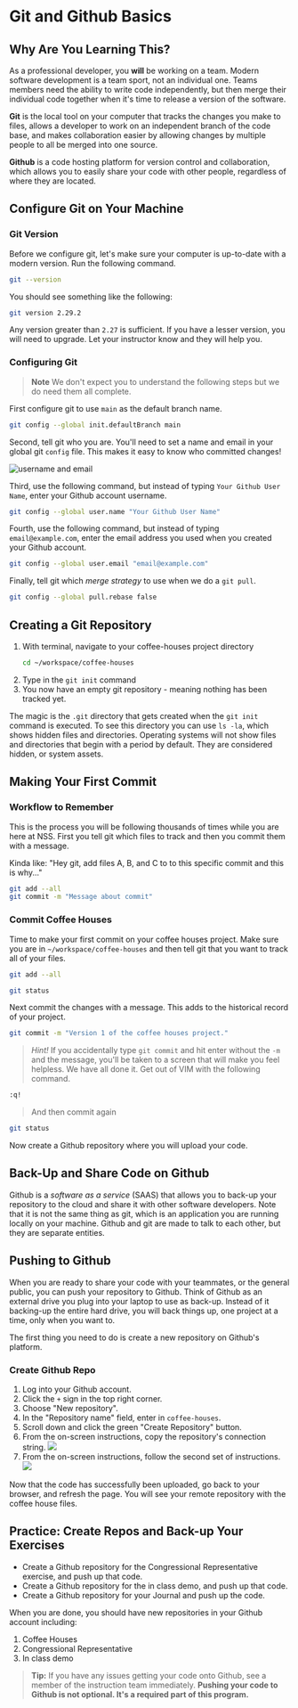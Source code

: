# Git and Github Basics

## Why Are You Learning This?

As a professional developer, you **will** be working on a team. Modern software development is a team sport, not an individual one. Teams members need the ability to write code independently, but then merge their individual code together when it's time to release a version of the software.

**Git** is the local tool on your computer that tracks the changes you make to files, allows a developer to work on an independent branch of the code base, and makes collaboration easier by allowing changes by multiple people to all be merged into one source.

**Github** is a code hosting platform for version control and collaboration, which allows you to easily share your code with other people, regardless of where they are located.

## Configure Git on Your Machine

### Git Version

Before we configure git, let's make sure your computer is up-to-date with a modern version. Run the following command.

```sh
git --version
```

You should see something like the following:

```sh
git version 2.29.2
```

Any version greater than `2.27` is sufficient. If you have a lesser version, you will need to upgrade. Let your instructor know and they will help you.

### Configuring Git
> **Note** We don't expect you to understand the following steps but we do need them all complete.

First configure git to use `main` as the default branch name.

```sh
git config --global init.defaultBranch main
```

Second, tell git who you are. You'll need to set a name and email in your global git `config` file. This makes it easy to know who committed changes!

![username and email](./images/git-username-email.png)

Third, use the following command, but instead of typing `Your Github User Name`, enter your Github account username.

```sh
git config --global user.name "Your Github User Name"
```

Fourth, use the following command, but instead of typing `email@example.com`, enter the email address you used when you created your Github account.

```sh
git config --global user.email "email@example.com"
```

Finally, tell git which _merge strategy_ to use when we do a `git pull`.

```sh
git config --global pull.rebase false
```


## Creating a Git Repository

1. With terminal, navigate to your coffee-houses project directory
    ```sh
    cd ~/workspace/coffee-houses
    ```
1. Type in the `git init` command
1. You now have an empty git repository - meaning nothing has been tracked yet.

The magic is the `.git` directory that gets created when the `git init` command is executed. To see this directory you can use `ls -la`, which shows hidden files and directories. Operating systems will not show files and directories that begin with a period by default. They are considered hidden, or system assets.


## Making Your First Commit

### Workflow to Remember

This is the process you will be following thousands of times while you are here at NSS. First you tell git which files to track and then you commit them with a message. 

Kinda like: "Hey git, add files A, B, and C to to this specific commit and this is why..."

```sh
git add --all
git commit -m "Message about commit"

```

### Commit Coffee Houses

Time to make your first commit on your coffee houses project. Make sure you are in `~/workspace/coffee-houses` and then tell git that you want to track all of your files.

```sh
git add --all
```

```sh
git status
```

Next commit the changes with a message. This adds to the historical record of your project.

```sh
git commit -m "Version 1 of the coffee houses project."
```

 > _Hint!_ If you accidentally type `git commit` and hit enter without the `-m` and the message, you'll be taken to a screen that will make you feel helpless. We have all done it. Get out of VIM with the following command.

 ```sh
 :q!
 ```
> And then commit again

```sh
git status
```

Now create a Github repository where you will upload your code.

## Back-Up and Share Code on Github

Github is a _software as a service_ (SAAS) that allows you to back-up your repository to the cloud and share it with other software developers. Note that it is not the same thing as git, which is an application you are running locally on your machine. Github and git are made to talk to each other, but they are separate entities.

## Pushing to Github

When you are ready to share your code with your teammates, or the general public, you can push your repository to Github. Think of Github as an external drive you plug into your laptop to use as back-up. Instead of it backing-up the entire hard drive, you will back things up, one project at a time, only when you want to.

The first thing you need to do is create a new repository on Github's platform.

### Create Github Repo

1. Log into your Github account.
1. Click the `+` sign in the top right corner.
1. Choose "New repository".
1. In the "Repository name" field, enter in `coffee-houses`.
1. Scroll down and click the green "Create Repository" button.
1. From the on-screen instructions, copy the repository's connection string.
    ![](./images/copy-github-connection-string.gif)
1. From the on-screen instructions, follow the second set of instructions.
    ![](./images/add-origin.png)

Now that the code has successfully been uploaded, go back to your browser, and refresh the page. You will see your remote repository with the coffee house files.


## Practice: Create Repos and Back-up Your Exercises

* Create a Github repository for the Congressional Representative exercise, and push up that code.
* Create a Github repository for the in class demo, and push up that code.
* Create a Github repository for your Journal and push up the code.

When you are done, you should have new repositories in your Github account including:

1. Coffee Houses
1. Congressional Representative
1. In class demo

> **Tip:** If you have any issues getting your code onto Github, see a member of the instruction team immediately. **Pushing your code to Github is not optional. It's a required part of this program.**
